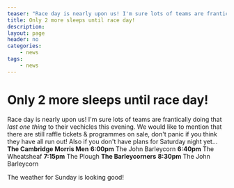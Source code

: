 ```yaml
---
teaser: "Race day is nearly upon us! I'm sure lots of teams are frantically doing that last one thing to their vechicles this evening. We would like to mention that there are still raffle tickets & programmes on sale, don't panic if you think they have all run out! Also if you don't have plans for Saturday night yet... The Cambridge Morris Men 6:00pm The John Barleycorn 6:40pm The Wheatsheaf 7:15pm The Plough The Barleycorners 8:30pm The John Barleycorn "
title: Only 2 more sleeps until race day!
description: 
layout: page
header: no
categories:
    - news
tags:
    - news
---
```



# Only 2 more sleeps until race day!

Race day is nearly upon us! I'm sure lots of teams are frantically doing that _last one thing_ to their vechicles this evening. We would like to mention that there are still raffle tickets & programmes on sale, don't panic if you think they have all run out! Also if you don't have plans for Saturday night yet... **The Cambridge Morris Men** **6:00pm** The John Barleycorn **6:40pm** The Wheatsheaf **7:15pm** The Plough **The Barleycorners** **8:30pm** The John Barleycorn 

The weather for Sunday is looking good!
